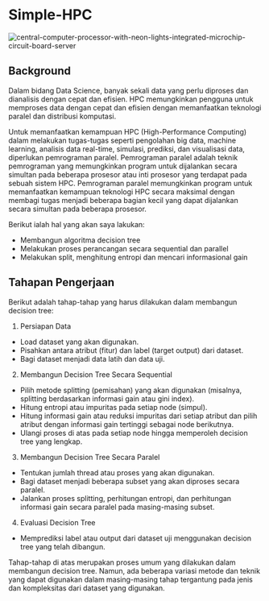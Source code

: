 # Simple-HPC


![central-computer-processor-with-neon-lights-integrated-microchip-circuit-board-server](https://github.com/NmaxDiesel/Simple-HPC/assets/123163060/23ea2741-98d9-4e62-abca-f908dd66d87c)

## Background

Dalam bidang Data Science, banyak sekali data yang perlu diproses dan dianalisis dengan cepat dan efisien. HPC memungkinkan pengguna untuk memproses data dengan cepat dan efisien dengan memanfaatkan teknologi paralel dan distribusi komputasi.

Untuk memanfaatkan kemampuan HPC (High-Performance Computing) dalam melakukan tugas-tugas seperti pengolahan big data, machine learning, analisis data real-time, simulasi, prediksi, dan visualisasi data, diperlukan pemrograman paralel. Pemrograman paralel adalah teknik pemrograman yang memungkinkan program untuk dijalankan secara simultan pada beberapa prosesor atau inti prosesor yang terdapat pada sebuah sistem HPC. Pemrograman paralel memungkinkan program untuk memanfaatkan kemampuan teknologi HPC secara maksimal dengan membagi tugas menjadi beberapa bagian kecil yang dapat dijalankan secara simultan pada beberapa prosesor.

Berikut ialah hal yang akan saya lakukan:

- Membangun algoritma decision tree
- Melakukan proses perancangan secara sequential dan parallel
- Melakukan split, menghitung entropi dan mencari informasional gain

## Tahapan Pengerjaan

Berikut adalah tahap-tahap yang harus dilakukan dalam membangun decision tree:

1. Persiapan Data
- Load dataset yang akan digunakan.
- Pisahkan antara atribut (fitur) dan label (target output) dari dataset.
- Bagi dataset menjadi data latih dan data uji.

2. Membangun Decision Tree Secara Sequential
- Pilih metode splitting (pemisahan) yang akan digunakan (misalnya, splitting berdasarkan informasi gain atau gini index).
- Hitung entropi atau impuritas pada setiap node (simpul).
- Hitung informasi gain atau reduksi impuritas dari setiap atribut dan pilih atribut dengan informasi gain tertinggi sebagai node berikutnya.
- Ulangi proses di atas pada setiap node hingga memperoleh decision tree yang lengkap.

3. Membangun Decision Tree Secara Paralel
- Tentukan jumlah thread atau proses yang akan digunakan.
- Bagi dataset menjadi beberapa subset yang akan diproses secara paralel.
- Jalankan proses splitting, perhitungan entropi, dan perhitungan informasi gain secara paralel pada masing-masing subset.

4. Evaluasi Decision Tree
- Memprediksi label atau output dari dataset uji menggunakan decision tree yang telah dibangun.


Tahap-tahap di atas merupakan proses umum yang dilakukan dalam membangun decision tree. Namun, ada beberapa variasi metode dan teknik yang dapat digunakan dalam masing-masing tahap tergantung pada jenis dan kompleksitas dari dataset yang digunakan.
